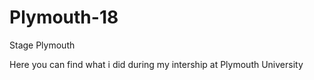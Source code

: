 # Plymouth-18
Stage Plymouth

Here you can find what i did during my intership at Plymouth University
